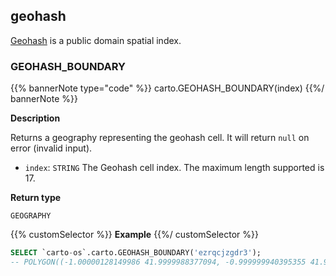 ## geohash

<div class="badges"><div class="core"></div></div>

[Geohash](http://geohash.org/) is a public domain spatial index.


### GEOHASH_BOUNDARY

{{% bannerNote type="code" %}}
carto.GEOHASH_BOUNDARY(index)
{{%/ bannerNote %}}

**Description**

Returns a geography representing the geohash cell. It will return `null` on error (invalid input).

* `index`: `STRING` The Geohash cell index. The maximum length supported is 17.

**Return type**

`GEOGRAPHY`

{{% customSelector %}}
**Example**
{{%/ customSelector %}}

```sql
SELECT `carto-os`.carto.GEOHASH_BOUNDARY('ezrqcjzgdr3');
-- POLYGON((-1.00000128149986 41.9999988377094, -0.999999940395355 41.9999988377094, ...
```
